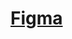 # [Figma](https://www.figma.com/design/5k9ont6wUxpYBXO9HnK9Fe/IDEA360?node-id=1303-3334&p=f&t=97IQm7mrHQfQTThZ-0)